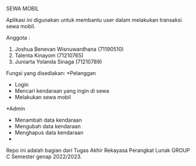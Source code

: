 SEWA MOBIL

Aplikasi ini digunakan untuk membantu user
dalam melakukan transaksi sewa mobil.

Anggota : 
1. Joshua Benevan Wisnuwardhana (71190510)
2. Talenta Kinayom (71210765)
3. Juniarta Yolanda Sinaga (71210789)

Fungsi yang disediakan:
*Pelanggan
- Login
- Mencari kendaraan yang ingin di sewa
- Melakukan sewa mobil

*Admin
- Menambah data kendaraan 
- Mengubah data kendaraan 
- Menghapus data kendaraan
- 

Repo ini adalah bagian dari Tugas Akhir Rekayasa Perangkat Lunak GROUP C Semester genap 2022/2023. 
